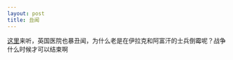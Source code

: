 ```yaml
---
layout: post
title: 丑闻
---
```


<p><a href="http://www.francaisblog.com.cn/node/549">这里</a>来听，英国医院也暴丑闻，为什么老是在伊拉克和阿富汗的士兵倒霉呢？战争什么时候才可以结束啊</p>
